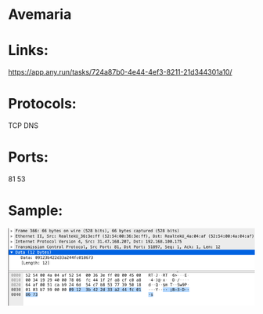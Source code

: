 # Avemaria

# Links:
https://app.any.run/tasks/724a87b0-4e44-4ef3-8211-21d344301a10/

# Protocols:
TCP
DNS

# Ports:
81
53

# Sample:

![Encrypted Checkin](./images/1.png)
